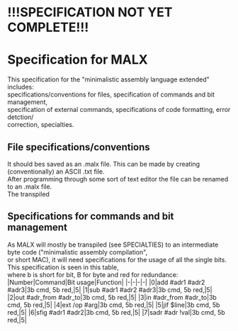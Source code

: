 # !!!SPECIFICATION NOT YET COMPLETE!!!
# Specification for MALX
This specification for the "minimalistic assembly language extended" includes:  
specifications/conventions for files, specification of commands and bit management,  
specification of external commands, specifications of code formatting, error detction/  
correction, specialties.  
## File specifications/conventions  
It should bes saved as an .malx file. This can be made by creating (conventionally) an ASCII .txt file.  
After programming through some sort of text editor the file can be renamed to an .malx file.  
The transpiled
## Specifications for commands and bit management  
As MALX will mostly be transpiled (see SPECIALTIES) to an intermediate byte code ("minimalistic assembly compilation",  
or short MAC), it will need specifications for the usage of all the single bits. This specification is seen in this table,  
where b is short for bit, B for byte and red for redundance:
|Number|Command|Bit usage|Function|
|-|-|-|-|
|0|add #adr1 #adr2 #adr3|3b cmd, 5b red,|5|
|1|sub #adr1 #adr2 #adr3|3b cmd, 5b red,|5|
|2|out #adr_from #adr_to|3b cmd, 5b red,|5|
|3|in #adr_from #adr_to|3b cmd, 5b red,|5|
|4|ext /op #arg|3b cmd, 5b red,|5|
|5|jif $line|3b cmd, 5b red,|5|
|6|sfig #adr1 #adr2|3b cmd, 5b red,|5|
|7|sadr #adr !val|3b cmd, 5b red,|5|
